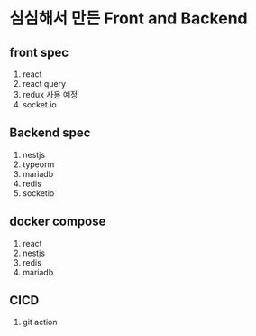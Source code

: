 # 심심해서 만든 Front and Backend



## front spec
1. react
2. react query
3. redux 사용 예정
4. socket.io 


## Backend spec
1. nestjs
2. typeorm
3. mariadb
4. redis
5. socketio


## docker compose
1. react
2. nestjs
3. redis
4. mariadb


## CICD
1. git action